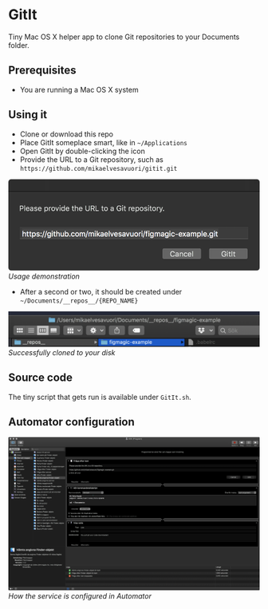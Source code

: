 # GitIt

Tiny Mac OS X helper app to clone Git repositories to your Documents folder.

## Prerequisites

- You are running a Mac OS X system

## Using it

- Clone or download this repo
- Place GitIt someplace smart, like in `~/Applications`
- Open GitIt by double-clicking the icon
- Provide the URL to a Git repository, such as `https://github.com/mikaelvesavuori/gitit.git`

![Usage demonstration](usage.png)
_Usage demonstration_

- After a second or two, it should be created under `~/Documents/__repos__/{REPO_NAME}`

![Successfully cloned to your disk](cloned.png)
_Successfully cloned to your disk_

## Source code

The tiny script that gets run is available under `GitIt.sh`.

## Automator configuration

![How the service is configured in Automator](automator-config-gitit.png)
_How the service is configured in Automator_
